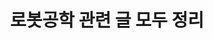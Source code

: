 ---
title: "로봇공학 관련 글 모두 정리"
permalink: /categories/robotics/
layout: category
author_profile: true
taxonomy: robotics
sidebar:
  nav : "docs"
---